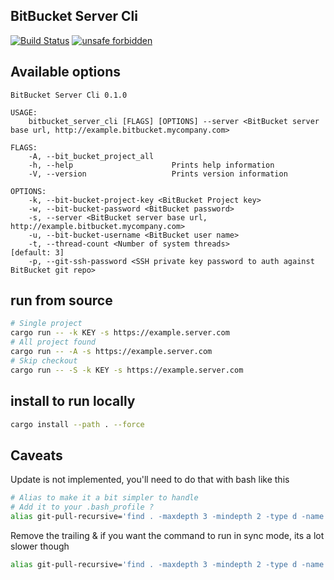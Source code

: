 BitBucket Server Cli
----

[![Build Status](https://travis-ci.org/jensim/bitbucket_server_cli.svg?branch=master)](https://travis-ci.org/jensim/bitbucket_server_cli)
[![unsafe forbidden](https://img.shields.io/badge/unsafe-forbidden-success.svg)](https://github.com/rust-secure-code/safety-dance/)


## Available options
```
BitBucket Server Cli 0.1.0

USAGE:
    bitbucket_server_cli [FLAGS] [OPTIONS] --server <BitBucket server base url, http://example.bitbucket.mycompany.com>

FLAGS:
    -A, --bit_bucket_project_all
    -h, --help                      Prints help information
    -V, --version                   Prints version information

OPTIONS:
    -k, --bit-bucket-project-key <BitBucket Project key>
    -w, --bit-bucket-password <BitBucket password>
    -s, --server <BitBucket server base url, http://example.bitbucket.mycompany.com>
    -u, --bit-bucket-username <BitBucket user name>
    -t, --thread-count <Number of system threads>                                            [default: 3]
    -p, --git-ssh-password <SSH private key password to auth against BitBucket git repo>
```

## run from source
```bash
# Single project
cargo run -- -k KEY -s https://example.server.com
# All project found
cargo run -- -A -s https://example.server.com
# Skip checkout
cargo run -- -S -k KEY -s https://example.server.com
```

## install to run locally
```bash
cargo install --path . --force
```

## Caveats
Update is not implemented, you'll need to do that with bash like this
```bash
# Alias to make it a bit simpler to handle
# Add it to your .bash_profile ?
alias git-pull-recursive='find . -maxdepth 3 -mindepth 2 -type d -name .git -exec sh -c "cd \"{}\"/../ && git reset --hard -q && git pull -q --ff-only &" \;'
```
Remove the trailing & if you want the command to run in sync mode, its a lot slower though
```bash
alias git-pull-recursive='find . -maxdepth 3 -mindepth 2 -type d -name .git -exec sh -c "cd \"{}\"/../ && git reset --hard -q && git pull -q --ff-only" \;'
```
